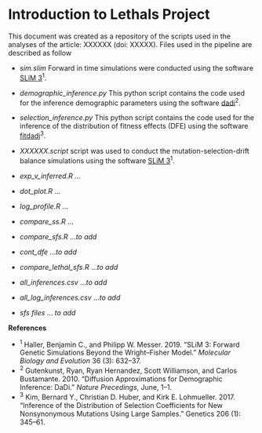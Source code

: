 Introduction to Lethals Project
============

This document was created as a repository of the scripts used in the analyses of the article: XXXXXX (doi: XXXXX).
Files used in the pipeline are described as follow
- *sim.slim* Forward in time simulations were conducted using the software [SLiM 3](https://github.com/MesserLab/SLiM)<sup>1</sup>.
- *demographic_inference.py* This python script contains the code used for the inference demographic parameters using the software [dadi](https://dadi.readthedocs.io/en/latest/#welcome-to-dadi)<sup>2</sup>.
- *selection_inference.py* This python script contains the code used for the inference of the distribution of fitness effects (DFE) using the software [fitdadi](https://github.com/LohmuellerLab/fitdadi)<sup>3</sup>.
- *XXXXXX.script* script was used to conduct the mutation-selection-drift balance simulations using the software [SLiM 3](https://github.com/MesserLab/SLiM)<sup>1</sup>.


- *exp_v_inferred.R* ...
- *dot_plot.R* ...
- *log_profile.R* ...
- *compare_ss.R* ...
- *compare_sfs.R* ...*to add*
- *cont_dfe* ...*to add*
- *compare_lethal_sfs.R* ...*to add*

- *all_inferences.csv* ...*to add*
- *all_log_inferences.csv* ...*to add*
- *sfs files* ... *to add*


**References**
- <sup>1</sup> Haller, Benjamin C., and Philipp W. Messer. 2019. “SLiM 3: Forward Genetic Simulations Beyond the Wright–Fisher Model.” *Molecular Biology and Evolution* 36 (3): 632–37.
- <sup>2</sup> Gutenkunst, Ryan, Ryan Hernandez, Scott Williamson, and Carlos Bustamante. 2010. “Diffusion Approximations for Demographic Inference: DaDi.” *Nature Precedings*, June, 1–1.
- <sup>3</sup> Kim, Bernard Y., Christian D. Huber, and Kirk E. Lohmueller. 2017. “Inference of the Distribution of Selection Coefficients for New Nonsynonymous Mutations Using Large Samples.” Genetics 206 (1): 345–61.
